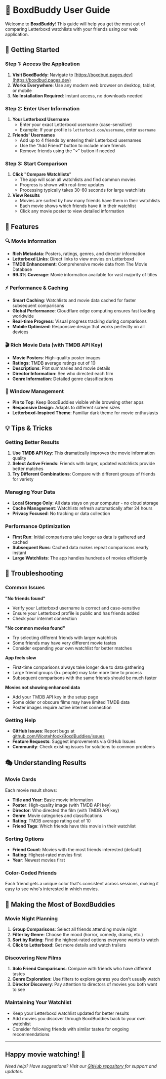 # 📖 BoxdBuddy User Guide

Welcome to **BoxdBuddy**! This guide will help you get the most out of comparing Letterboxd watchlists with your friends using our web application.

## 🚀 Getting Started

### Step 1: Access the Application

1. **Visit BoxdBuddy**: Navigate to [https://boxdbud.pages.dev](https://boxdbud.pages.dev)
2. **Works Everywhere**: Use any modern web browser on desktop, tablet, or mobile
3. **No Installation Required**: Instant access, no downloads needed

### Step 2: Enter User Information

1. **Your Letterboxd Username**
   - Enter your exact Letterboxd username (case-sensitive)
   - Example: If your profile is `letterboxd.com/username`, enter `username`
2. **Friends' Usernames**
   - Add up to 4 friends by entering their Letterboxd usernames
   - Use the "Add Friend" button to include more friends
   - Remove friends using the "×" button if needed

### Step 3: Start Comparison

1. **Click "Compare Watchlists"**
   - The app will scan all watchlists and find common movies
   - Progress is shown with real-time updates
   - Processing typically takes 30-60 seconds for large watchlists
2. **View Results**
   - Movies are sorted by how many friends have them in their watchlists
   - Each movie shows which friends have it in their watchlist
   - Click any movie poster to view detailed information

## 🎯 Features

### 🔍 Movie Information

- **Rich Metadata**: Posters, ratings, genres, and director information
- **Letterboxd Links**: Direct links to view movies on Letterboxd
- **TMDB Enhancement**: Comprehensive movie data from The Movie Database
- **99.3% Coverage**: Movie information available for vast majority of titles

### ⚡ Performance & Caching

- **Smart Caching**: Watchlists and movie data cached for faster subsequent comparisons
- **Global Performance**: Cloudflare edge computing ensures fast loading worldwide
- **Real-time Progress**: Visual progress tracking during comparisons
- **Mobile Optimized**: Responsive design that works perfectly on all devices

### 🎬 Rich Movie Data (with TMDB API Key)

- **Movie Posters**: High-quality poster images
- **Ratings**: TMDB average ratings out of 10
- **Descriptions**: Plot summaries and movie details
- **Director Information**: See who directed each film
- **Genre Information**: Detailed genre classifications

### 📌 Window Management

- **Pin to Top**: Keep BoxdBuddies visible while browsing other apps
- **Responsive Design**: Adapts to different screen sizes
- **Letterboxd-Inspired Theme**: Familiar dark theme for movie enthusiasts

## 💡 Tips & Tricks

### Getting Better Results

1. **Use TMDB API Key**: This dramatically improves the movie information quality
2. **Select Active Friends**: Friends with larger, updated watchlists provide better matches
3. **Try Different Combinations**: Compare with different groups of friends for variety

### Managing Your Data

- **Local Storage Only**: All data stays on your computer - no cloud storage
- **Cache Management**: Watchlists refresh automatically after 24 hours
- **Privacy Focused**: No tracking or data collection

### Performance Optimization

- **First Run**: Initial comparisons take longer as data is gathered and cached
- **Subsequent Runs**: Cached data makes repeat comparisons nearly instant
- **Large Watchlists**: The app handles hundreds of movies efficiently

## 🔧 Troubleshooting

### Common Issues

**"No friends found"**

- Verify your Letterboxd username is correct and case-sensitive
- Ensure your Letterboxd profile is public and has friends added
- Check your internet connection

**"No common movies found"**

- Try selecting different friends with larger watchlists
- Some friends may have very different movie tastes
- Consider expanding your own watchlist for better matches

**App feels slow**

- First-time comparisons always take longer due to data gathering
- Large friend groups (5+ people) may take more time to process
- Subsequent comparisons with the same friends should be much faster

**Movies not showing enhanced data**

- Add your TMDB API key in the setup page
- Some older or obscure films may have limited TMDB data
- Poster images require active internet connection

### Getting Help

- **GitHub Issues**: Report bugs at [github.com/Wootehfook/BoxdBuddies/issues](https://github.com/Wootehfook/BoxdBuddies/issues)
- **Feature Requests**: Suggest improvements via GitHub Issues
- **Community**: Check existing issues for solutions to common problems

## 🎭 Understanding Results

### Movie Cards

Each movie result shows:

- **Title and Year**: Basic movie information
- **Poster**: High-quality image (with TMDB API key)
- **Director**: Who directed the film (with TMDB API key)
- **Genre**: Movie categories and classifications
- **Rating**: TMDB average rating out of 10
- **Friend Tags**: Which friends have this movie in their watchlist

### Sorting Options

- **Friend Count**: Movies with the most friends interested (default)
- **Rating**: Highest-rated movies first
- **Year**: Newest movies first

### Color-Coded Friends

Each friend gets a unique color that's consistent across sessions, making it easy to see who's interested in which movies.

## 🎯 Making the Most of BoxdBuddies

### Movie Night Planning

1. **Group Comparisons**: Select all friends attending movie night
2. **Filter by Genre**: Choose the mood (horror, comedy, drama, etc.)
3. **Sort by Rating**: Find the highest-rated options everyone wants to watch
4. **Click to Letterboxd**: Get more details and watch trailers

### Discovering New Films

1. **Solo Friend Comparisons**: Compare with friends who have different tastes
2. **Genre Exploration**: Use filters to explore genres you don't usually watch
3. **Director Discovery**: Pay attention to directors of movies you both want to see

### Maintaining Your Watchlist

- Keep your Letterboxd watchlist updated for better results
- Add movies you discover through BoxdBuddies back to your own watchlist
- Consider following friends with similar tastes for ongoing recommendations

---

## Happy movie watching! 🍿

_Need help? Have suggestions? Visit our [GitHub repository](https://github.com/Wootehfook/BoxdBuddies) for support and updates._
